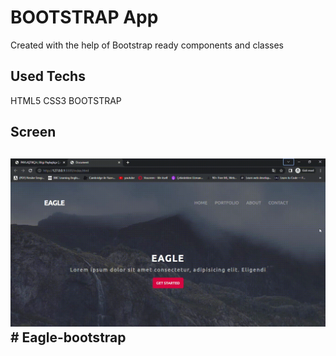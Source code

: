 <h1> BOOTSTRAP App</h1>

Created with the help of Bootstrap ready components and classes

<h2> Used Techs</h2>

HTML5 CSS3 BOOTSTRAP

<h2> Screen <h2>

![](eagle.gif)# Eagle-bootstrap
